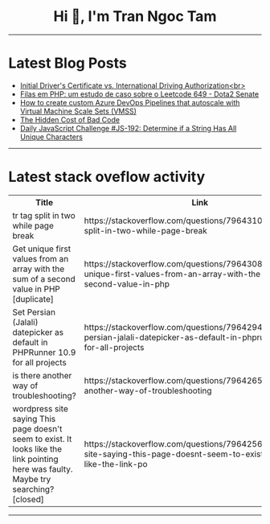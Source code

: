 <h1 align="center">Hi 👋, I'm Tran Ngoc Tam</h1>

---

# Latest Blog Posts 
<!-- BLOG-POST-LIST:START -->
- [Initial Driver&#39;s Certificate vs. International Driving Authorization&lt;br&gt;](https://dev.to/bitestream09/initial-drivers-certificate-vs-international-driving-authorization-2kl2)
- [Filas em PHP: um estudo de caso sobre o Leetcode 649 - Dota2 Senate](https://dev.to/gabrielgomes94/filas-em-php-um-estudo-de-caso-sobre-o-leetcode-649-dota2-senate-1d06)
- [How to create custom Azure DevOps Pipelines that autoscale with Virtual Machine Scale Sets &lpar;VMSS&rpar;](https://dev.to/dmo2000/how-to-create-custom-azure-devops-pipelines-that-autoscale-with-virtual-machine-scale-sets-vmss-1k16)
- [The Hidden Cost of Bad Code](https://dev.to/invalid_input/the-hidden-cost-of-bad-code-55nc)
- [Daily JavaScript Challenge #JS-192: Determine if a String Has All Unique Characters](https://dev.to/dpc/daily-javascript-challenge-js-192-determine-if-a-string-has-all-unique-characters-dj)
<!-- BLOG-POST-LIST:END -->

---

# Latest stack oveflow activity
<table>
  <tr><th>Title</th><th>Link</th></tr>
  <!-- STACKOVERFLOW:START --><tr><td>tr tag split in two while page break</td><td>https://stackoverflow.com/questions/79643102/tr-tag-split-in-two-while-page-break</td></tr><tr><td>Get unique first values from an array with the sum of a second value in PHP [duplicate]</td><td>https://stackoverflow.com/questions/79643082/get-unique-first-values-from-an-array-with-the-sum-of-a-second-value-in-php</td></tr><tr><td>Set Persian &lpar;Jalali&rpar; datepicker as default in PHPRunner 10.9 for all projects</td><td>https://stackoverflow.com/questions/79642945/set-persian-jalali-datepicker-as-default-in-phprunner-10-9-for-all-projects</td></tr><tr><td>is there another way of troubleshooting?</td><td>https://stackoverflow.com/questions/79642652/is-there-another-way-of-troubleshooting</td></tr><tr><td>wordpress site saying This page doesn&#39;t seem to exist. It looks like the link pointing here was faulty. Maybe try searching? [closed]</td><td>https://stackoverflow.com/questions/79642560/wordpress-site-saying-this-page-doesnt-seem-to-exist-it-looks-like-the-link-po</td></tr><!-- STACKOVERFLOW:END -->
</table>

---


